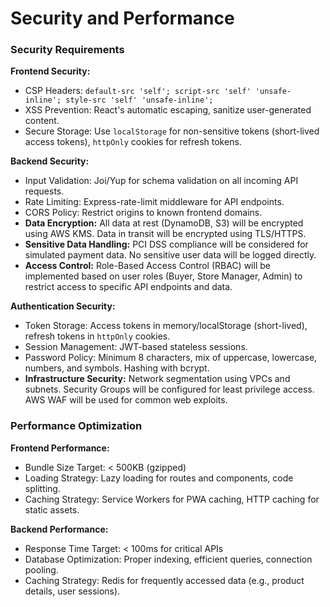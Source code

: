 # Security and Performance

### Security Requirements
**Frontend Security:**
- CSP Headers: `default-src 'self'; script-src 'self' 'unsafe-inline'; style-src 'self' 'unsafe-inline';`
- XSS Prevention: React's automatic escaping, sanitize user-generated content.
- Secure Storage: Use `localStorage` for non-sensitive tokens (short-lived access tokens), `httpOnly` cookies for refresh tokens.

**Backend Security:**
- Input Validation: Joi/Yup for schema validation on all incoming API requests.
- Rate Limiting: Express-rate-limit middleware for API endpoints.
- CORS Policy: Restrict origins to known frontend domains.
- **Data Encryption:** All data at rest (DynamoDB, S3) will be encrypted using AWS KMS. Data in transit will be encrypted using TLS/HTTPS.
- **Sensitive Data Handling:** PCI DSS compliance will be considered for simulated payment data. No sensitive user data will be logged directly.
- **Access Control:** Role-Based Access Control (RBAC) will be implemented based on user roles (Buyer, Store Manager, Admin) to restrict access to specific API endpoints and data.

**Authentication Security:**
- Token Storage: Access tokens in memory/localStorage (short-lived), refresh tokens in `httpOnly` cookies.
- Session Management: JWT-based stateless sessions.
- Password Policy: Minimum 8 characters, mix of uppercase, lowercase, numbers, and symbols. Hashing with bcrypt.
- **Infrastructure Security:** Network segmentation using VPCs and subnets. Security Groups will be configured for least privilege access. AWS WAF will be used for common web exploits.

### Performance Optimization
**Frontend Performance:**
- Bundle Size Target: < 500KB (gzipped)
- Loading Strategy: Lazy loading for routes and components, code splitting.
- Caching Strategy: Service Workers for PWA caching, HTTP caching for static assets.

**Backend Performance:**
- Response Time Target: < 100ms for critical APIs
- Database Optimization: Proper indexing, efficient queries, connection pooling.
- Caching Strategy: Redis for frequently accessed data (e.g., product details, user sessions).